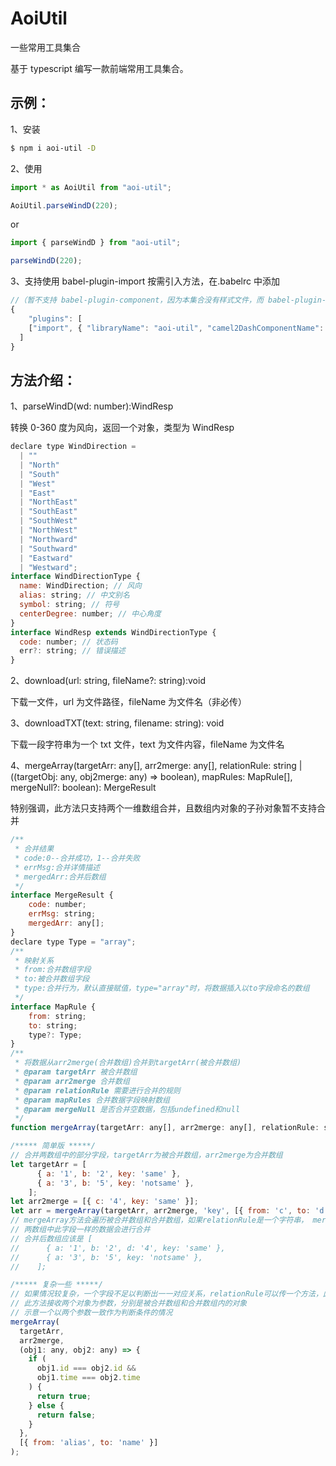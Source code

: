 # AoiUtil

一些常用工具集合

基于 typescript 编写一款前端常用工具集合。

## 示例：

1、安装

```bash
$ npm i aoi-util -D
```

2、使用

```js
import * as AoiUtil from "aoi-util";

AoiUtil.parseWindD(220);
```

or

```js
import { parseWindD } from "aoi-util";

parseWindD(220);
```

3、支持使用 babel-plugin-import 按需引入方法，在.babelrc 中添加

```js
//（暂不支持 babel-plugin-component，因为本集合没有样式文件，而 babel-plugin-component 必须有样式文件）
{
    "plugins": [
    ["import", { "libraryName": "aoi-util", "camel2DashComponentName": false }]
  ]
}
```

## 方法介绍：

1、parseWindD(wd: number):WindResp

转换 0-360 度为风向，返回一个对象，类型为 WindResp

```js
declare type WindDirection =
  | ""
  | "North"
  | "South"
  | "West"
  | "East"
  | "NorthEast"
  | "SouthEast"
  | "SouthWest"
  | "NorthWest"
  | "Northward"
  | "Southward"
  | "Eastward"
  | "Westward";
interface WindDirectionType {
  name: WindDirection; // 风向
  alias: string; // 中文别名
  symbol: string; // 符号
  centerDegree: number; // 中心角度
}
interface WindResp extends WindDirectionType {
  code: number; // 状态码
  err?: string; // 错误描述
}
```

2、download(url: string, fileName?: string):void

下载一文件，url 为文件路径，fileName 为文件名（非必传）

3、downloadTXT(text: string, filename: string): void

下载一段字符串为一个 txt 文件，text 为文件内容，fileName 为文件名

4、mergeArray(targetArr: any[], arr2merge: any[], relationRule: string | ((targetObj: any, obj2merge: any) => boolean), mapRules: MapRule[], mergeNull?: boolean): MergeResult

特别强调，此方法只支持两个一维数组合并，且数组内对象的子孙对象暂不支持合并

```js
/**
 * 合并结果
 * code:0--合并成功，1--合并失败
 * errMsg:合并详情描述
 * mergedArr:合并后数组
 */
interface MergeResult {
    code: number;
    errMsg: string;
    mergedArr: any[];
}
declare type Type = "array";
/**
 * 映射关系
 * from:合并数组字段
 * to:被合并数组字段
 * type:合并行为，默认直接赋值，type="array"时，将数据插入以to字段命名的数组
 */
interface MapRule {
    from: string;
    to: string;
    type?: Type;
}
/**
 * 将数据从arr2merge(合并数组)合并到targetArr(被合并数组)
 * @param targetArr 被合并数组
 * @param arr2merge 合并数组
 * @param relationRule 需要进行合并的规则
 * @param mapRules 合并数据字段映射数组
 * @param mergeNull 是否合并空数据，包括undefined和null
 */
function mergeArray(targetArr: any[], arr2merge: any[], relationRule: string | ((targetObj: any, obj2merge: any) => boolean), mapRules: MapRule[], mergeNull?: boolean): MergeResult;

/***** 简单版 *****/
// 合并两数组中的部分字段，targetArr为被合并数组，arr2merge为合并数组
let targetArr = [
      { a: '1', b: '2', key: 'same' },
      { a: '3', b: '5', key: 'notsame' },
    ];
let arr2merge = [{ c: '4', key: 'same' }];
let arr = mergeArray(targetArr, arr2merge, 'key', [{ from: 'c', to: 'd' }]);
// mergeArray方法会遍历被合并数组和合并数组，如果relationRule是一个字符串， mergeArray方法会以此字符串为字段名，
// 两数组中此字段一样的数据会进行合并
// 合并后数组应该是 [
//      { a: '1', b: '2', d: '4', key: 'same' },
//      { a: '3', b: '5', key: 'notsame' },
//    ];

/***** 复杂一些 *****/
// 如果情况较复杂，一个字段不足以判断出一一对应关系，relationRule可以传一个方法，此方法必须返回一个boolean值，
// 此方法接收两个对象为参数，分别是被合并数组和合并数组内的对象
// 示意一个以两个参数一致作为判断条件的情况
mergeArray(
  targetArr,
  arr2merge,
  (obj1: any, obj2: any) => {
    if (
      obj1.id === obj2.id &&
      obj1.time === obj2.time
    ) {
      return true;
    } else {
      return false;
    }
  },
  [{ from: 'alias', to: 'name' }]
);
```
